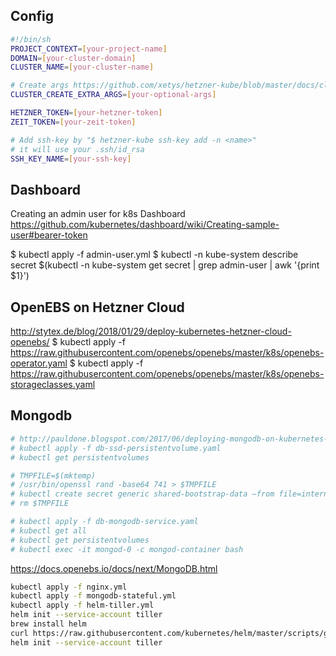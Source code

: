 ## Config

```sh
#!/bin/sh
PROJECT_CONTEXT=[your-project-name]
DOMAIN=[your-cluster-domain]
CLUSTER_NAME=[your-cluster-name]

# Create args https://github.com/xetys/hetzner-kube/blob/master/docs/cluster-create.md
CLUSTER_CREATE_EXTRA_ARGS=[your-optional-args]

HETZNER_TOKEN=[your-hetzner-token]
ZEIT_TOKEN=[your-zeit-token]

# Add ssh-key by "$ hetzner-kube ssh-key add -n <name>"
# it will use your .ssh/id_rsa
SSH_KEY_NAME=[your-ssh-key]
```

## Dashboard
Creating an admin user for k8s Dashboard
https://github.com/kubernetes/dashboard/wiki/Creating-sample-user#bearer-token

$ kubectl apply -f admin-user.yml
$ kubectl -n kube-system describe secret $(kubectl -n kube-system get secret | grep admin-user | awk '{print $1}')

## OpenEBS on Hetzner Cloud
http://stytex.de/blog/2018/01/29/deploy-kubernetes-hetzner-cloud-openebs/
$ kubectl apply -f https://raw.githubusercontent.com/openebs/openebs/master/k8s/openebs-operator.yaml
$ kubectl apply -f https://raw.githubusercontent.com/openebs/openebs/master/k8s/openebs-storageclasses.yaml

## Mongodb

```sh
# http://pauldone.blogspot.com/2017/06/deploying-mongodb-on-kubernetes-gke25.html
# kubectl apply -f db-ssd-persistentvolume.yaml
# kubectl get persistentvolumes

# TMPFILE=$(mktemp)
# /usr/bin/openssl rand -base64 741 > $TMPFILE
# kubectl create secret generic shared-bootstrap-data –from file=internal-auth-mongodb-keyfile=$TMPFILE
# rm $TMPFILE

# kubectl apply -f db-mongodb-service.yaml
# kubectl get all
# kubectl get persistentvolumes
# kubectl exec -it mongod-0 -c mongod-container bash
```

https://docs.openebs.io/docs/next/MongoDB.html
```sh
kubectl apply -f nginx.yml
kubectl apply -f mongodb-stateful.yml
kubectl apply -f helm-tiller.yml 
helm init --service-account tiller
brew install helm
curl https://raw.githubusercontent.com/kubernetes/helm/master/scripts/get | bash
helm init --service-account tiller
```